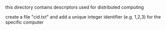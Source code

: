 this directory contains descriptors used for distributed computing

create a file "cid.txt" and add a unique integer identifier (e.g. 1,2,3) for the specific computer
